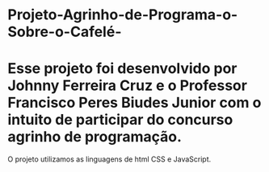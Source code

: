 # Projeto-Agrinho-de-Programa-o-Sobre-o-Cafelé-

# Esse projeto foi desenvolvido por Johnny Ferreira Cruz e o Professor Francisco Peres Biudes Junior com o intuito de participar do concurso agrinho de programação. 
O projeto utilizamos as linguagens de html CSS e JavaScript.